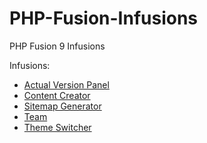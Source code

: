 # PHP-Fusion-Infusions
PHP Fusion 9 Infusions

Infusions:
 - [Actual Version Panel](https://github.com/RobiNN1/PHP-Fusion-Infusions/tree/master/infusions/actual_version_panel)
 - [Content Creator](https://github.com/RobiNN1/PHP-Fusion-Infusions/tree/master/infusions/content_creator)
 - [Sitemap Generator](https://github.com/RobiNN1/PHP-Fusion-Infusions/tree/master/infusions/sitemap_panel)
 - [Team](https://github.com/RobiNN1/PHP-Fusion-Infusions/tree/master/infusions/team)
 - [Theme Switcher](https://github.com/RobiNN1/PHP-Fusion-Infusions/tree/master/infusions/theme_switcher_panel)
